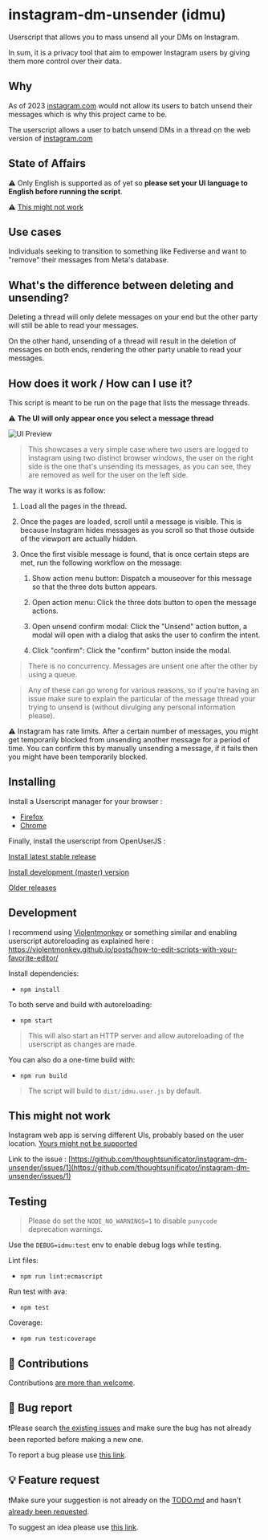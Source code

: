 # instagram-dm-unsender (idmu)

Userscript that allows you to mass unsend all your DMs on Instagram. 

In sum, it is a privacy tool that aim to empower Instagram users by giving them more control over their data.

## Why

As of 2023 [instagram.com](https://www.instagram.com) would not allow its users to batch unsend their messages which is why this project came to be.

The userscript allows a user to batch unsend DMs in a thread on the web version of [instagram.com](https://www.instagram.com) 

## State of Affairs

⚠️ Only English is supported as of yet so **please set your UI language to English before running the script**.

⚠️ [This might not work](#this-might-not-work)

## Use cases

Individuals seeking to transition to something like Fediverse and want to "remove" their messages from Meta's database.

## What's the difference between deleting and unsending?

Deleting a thread will only delete messages on your end but the other party will still be able to read your messages.

On the other hand, unsending of a thread will result in the deletion of messages on both ends, rendering the other party unable to read your messages.

## How does it work / How can I use it?

This script is meant to be run on the page that lists the message threads. 

⚠️ **The UI will only appear once you select a message thread**

![UI Preview](preview.gif)

> This showcases a very simple case where two users are logged to instagram using two distinct browser windows, the user on the right side is the one that's unsending its messages, as you can see, they are removed as well for the user on the left side.

The way it works is as follow:

1. Load all the pages in the thread.
2. Once the pages are loaded, scroll until a message is visible. This is because Instagram hides messages as you scroll so that those outside of the viewport are actually hidden.
3. Once the first visible message is found, that is once certain steps are met, run the following workflow on the message:

     1. Show action menu button:
        Dispatch a mouseover for this message so that the three dots button appears.

     2. Open action menu:
        Click the three dots button to open the message actions.

     3. Open unsend confirm modal:
        Click the "Unsend" action button, a modal will open with a dialog that asks the user to confirm the intent.

     4. Click "confirm":
        Click the "confirm" button inside the modal.
        
> There is no concurrency. Messages are unsent one after the other by using a queue.

>  Any of these can go wrong for various reasons, so if you're having an issue make sure to explain the particular of the message thread your trying to unsend is (without divulging any personal information please).


⚠️ Instagram has rate limits. After a certain number of messages, you might get temporarily blocked from unsending another message for a period of time. You can confirm this by manually unsending a message, if it fails then you might have been temporarily blocked.

## Installing

Install a Userscript manager for your browser :

- [Firefox](https://addons.mozilla.org/en-US/firefox/addon/violentmonkey/)
- [Chrome](https://chrome.google.com/webstore/detail/violentmonkey/jinjaccalgkegednnccohejagnlnfdag?hl=en)

Finally, install the userscript from OpenUserJS :

[Install latest stable release](https://github.com/thoughtsunificator/instagram-dm-unsender/releases/latest/download/idmu.user.js)

[Install development (master) version](https://github.com/thoughtsunificator/instagram-dm-unsender/raw/userscript/idmu.user.js)

[Older releases](https://github.com/thoughtsunificator/instagram-dm-unsender/releases)

## Development

I recommend using [Violentmonkey](https://violentmonkey.github.io/) or something similar and enabling userscript autoreloading as explained here : https://violentmonkey.github.io/posts/how-to-edit-scripts-with-your-favorite-editor/ 

Install dependencies:
- ``npm install``

To both serve and build with autoreloading:
- ``npm start``

> This will also start an HTTP server and allow autoreloading of the userscript as changes are made.

You can also do a one-time build with:
- ``npm run build``

> The script will build to ``dist/idmu.user.js`` by default.

## This might not work

Instagram web app is serving different UIs, probably based on the user location. [Yours might not be supported](https://github.com/thoughtsunificator/instagram-dm-unsender/issues/1)

Link to the issue : [https://github.com/thoughtsunificator/instagram-dm-unsender/issues/1](https://github.com/thoughtsunificator/instagram-dm-unsender/issues/1)

## Testing

> Please do set the  ``NODE_NO_WARNINGS=1`` to disable  ``punycode `` deprecation warnings.

Use the ``DEBUG=idmu:test`` env to enable debug logs while testing.

Lint files:
- ``npm run lint:ecmascript``

Run test with ava:
- ``npm test``

Coverage:
- ``npm run test:coverage``

## 🧒 Contributions

Contributions [are more than welcome](./.github/CONTRIBUTING.md).

## 👾 Bug report 

❗Please search [the existing issues](https://github.com/thoughtsunificator/instagram-dm-unsender/labels/bug) and make sure the bug has not already been reported before making a new one.

To report a bug please use [this link](https://github.com/thoughtsunificator/instagram-dm-unsender/issues/new?template=bug_report.md).

## 💡 Feature request 

❗Make sure your suggestion is not already on the [TODO.md](TODO.md) and hasn't [already been requested](https://github.com/thoughtsunificator/instagram-dm-unsender/labels/enhancement).

To suggest an idea please use [this link](https://github.com/thoughtsunificator/instagram-dm-unsender/issues/new?template=feature_request.md).
       

